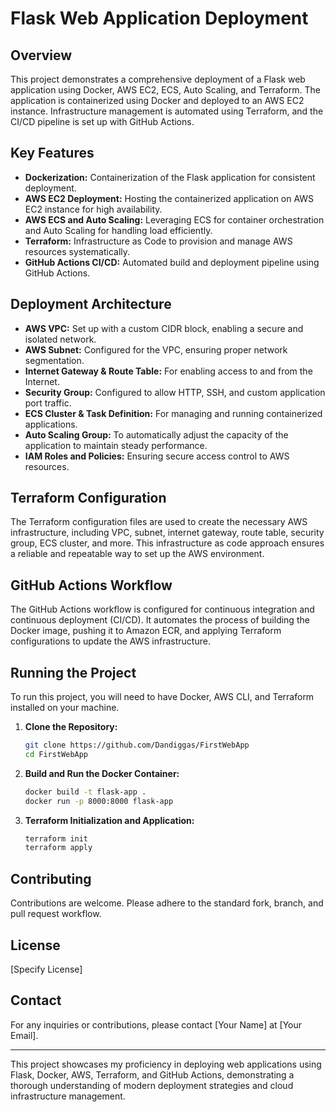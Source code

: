 # Flask Web Application Deployment

## Overview
This project demonstrates a comprehensive deployment of a Flask web application using Docker, AWS EC2, ECS, Auto Scaling, and Terraform. The application is containerized using Docker and deployed to an AWS EC2 instance. Infrastructure management is automated using Terraform, and the CI/CD pipeline is set up with GitHub Actions.

## Key Features
- **Dockerization:** Containerization of the Flask application for consistent deployment.
- **AWS EC2 Deployment:** Hosting the containerized application on AWS EC2 instance for high availability.
- **AWS ECS and Auto Scaling:** Leveraging ECS for container orchestration and Auto Scaling for handling load efficiently.
- **Terraform:** Infrastructure as Code to provision and manage AWS resources systematically.
- **GitHub Actions CI/CD:** Automated build and deployment pipeline using GitHub Actions.

## Deployment Architecture
- **AWS VPC:** Set up with a custom CIDR block, enabling a secure and isolated network.
- **AWS Subnet:** Configured for the VPC, ensuring proper network segmentation.
- **Internet Gateway & Route Table:** For enabling access to and from the Internet.
- **Security Group:** Configured to allow HTTP, SSH, and custom application port traffic.
- **ECS Cluster & Task Definition:** For managing and running containerized applications.
- **Auto Scaling Group:** To automatically adjust the capacity of the application to maintain steady performance.
- **IAM Roles and Policies:** Ensuring secure access control to AWS resources.

## Terraform Configuration
The Terraform configuration files are used to create the necessary AWS infrastructure, including VPC, subnet, internet gateway, route table, security group, ECS cluster, and more. This infrastructure as code approach ensures a reliable and repeatable way to set up the AWS environment.

## GitHub Actions Workflow
The GitHub Actions workflow is configured for continuous integration and continuous deployment (CI/CD). It automates the process of building the Docker image, pushing it to Amazon ECR, and applying Terraform configurations to update the AWS infrastructure.

## Running the Project
To run this project, you will need to have Docker, AWS CLI, and Terraform installed on your machine.

1. **Clone the Repository:**
   ```bash
   git clone https://github.com/Dandiggas/FirstWebApp
   cd FirstWebApp
   ```

2. **Build and Run the Docker Container:**
   ```bash
   docker build -t flask-app .
   docker run -p 8000:8000 flask-app
   ```

3. **Terraform Initialization and Application:**
   ```bash
   terraform init
   terraform apply
   ```

## Contributing
Contributions are welcome. Please adhere to the standard fork, branch, and pull request workflow.

## License
[Specify License]

## Contact
For any inquiries or contributions, please contact [Your Name] at [Your Email].

---

This project showcases my proficiency in deploying web applications using Flask, Docker, AWS, Terraform, and GitHub Actions, demonstrating a thorough understanding of modern deployment strategies and cloud infrastructure management.
